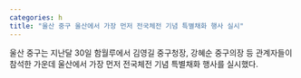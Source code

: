 ```yaml
---
categories: h
title: "울산 중구 울산에서 가장 먼저 전국체전 기념 특별채화 행사 실시"
---
```

울산 중구는 지난달 30일 함월루에서 김영길 중구청장, 강혜순 중구의장 등 관계자들이 참석한 가운데 울산에서 가장 먼저 전국체전 기념 특별채화 행사를 실시했다.